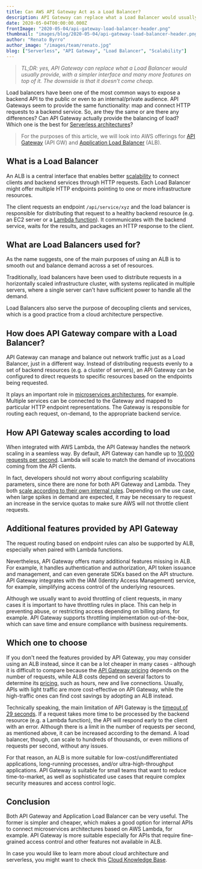 ```yaml
---
title: Can AWS API Gateway Act as a Load Balancer?
description: API Gateway can replace what a Load Balancer would usually provide, with a simpler interface and many more serverless features on top of it. The downside is that it doesn’t come cheap.
date: 2020-05-04T00:00:00.000Z
frontImage: "2020-05-04/api-gateway-load-balancer-header.png"
thumbnail: "images/blog/2020-05-04/api-gateway-load-balancer-header.png"
author: "Renato Byrro"
author_image: "/images/team/renato.jpg"
blog: ["Serverless", "API Gateway", "Load Balancer", "Scalability"]
---
```


> _TL;DR: yes, API Gateway can replace what a Load Balancer would usually provide, with a simpler interface and many more features on top of it. The downside is that it doesn’t come cheap._

Load balancers have been one of the most common ways to expose a backend API to the public or even to an internal/private audience. API Gateways seem to provide the same functionality: map and connect HTTP requests to a backend service. So, are they the same or are there any differences? Can API Gateway actually provide the balancing of load? Which one is the best for [Serverless architectures](https://dashbird.io/knowledge-base/basic-concepts/what-is-serverless/?utm_source=dashbird-blog&utm_medium=article&utm_campaign=well-architected&utm_content=api-gateway-vs-alb)?

> For the purposes of this article, we will look into AWS offerings for [API Gateway](https://aws.amazon.com/api-gateway/) (API GW) and [Application Load Balancer](https://docs.aws.amazon.com/elasticloadbalancing/latest/application/introduction.html) (ALB).


## What is a Load Balancer

An ALB is a central interface that enables better [scalability](https://dashbird.io/knowledge-base/basic-concepts/scalability/?utm_source=dashbird-blog&utm_medium=article&utm_campaign=well-architected&utm_content=api-gateway-vs-alb) to connect clients and backend services through HTTP requests. Each Load Balancer might offer multiple HTTP endpoints pointing to one or more infrastructure resources.

The client requests an endpoint `/api/service/xyz` and the load balancer is responsible for distributing that request to a healthy backend resource (e.g. an EC2 server or a [Lambda function](https://dashbird.io/knowledge-base/aws-lambda/introduction-to-aws-lambda/?utm_source=dashbird-blog&utm_medium=article&utm_campaign=well-architected&utm_content=api-gateway-vs-alb)). It communicates with the backend service, waits for the results, and packages an HTTP response to the client.


## What are Load Balancers used for?

As the name suggests, one of the main purposes of using an ALB is to smooth out and balance demand across a set of resources.

Traditionally, load balancers have been used to distribute requests in a horizontally scaled infrastructure cluster, with systems replicated in multiple servers, where a single server can't have sufficient power to handle all the demand.

Load Balancers also serve the purpose of decoupling clients and services, which is a good practice from a cloud architecture perspective.


## How does API Gateway compare with a Load Balancer?

API Gateway can manage and balance out network traffic just as a Load Balancer, just in a different way. Instead of distributing requests evenly to a set of backend resources (e.g. a cluster of servers), an API Gateway can be configured to direct requests to specific resources based on the endpoints being requested.

It plays an important role in [microservices architectures](https://dashbird.io/knowledge-base/well-architected/monolith-vs-microservices/?utm_source=dashbird-blog&utm_medium=article&utm_campaign=well-architected&utm_content=api-gateway-vs-alb), for example. Multiple services can be connected to the Gateway and mapped to particular HTTP endpoint representations. The Gateway is responsible for routing each request, on-demand, to the appropriate backend service.


## How API Gateway scales according to load

When integrated with AWS Lambda, the API Gateway handles the network scaling in a seamless way. By default, API Gateway can handle up to [10,000 requests per second](https://docs.aws.amazon.com/apigateway/latest/developerguide/limits.html#apigateway-account-level-limits-table). Lambda will scale to match the demand of invocations coming from the API clients.

In fact, developers should not worry about configuring scalability parameters, since there are none for both API Gateway and Lambda. They both [scale according to their own internal rules](https://dashbird.io/knowledge-base/aws-lambda/scalability-and-concurrency/?utm_source=dashbird-blog&utm_medium=article&utm_campaign=well-architected&utm_content=api-gateway-vs-alb). Depending on the use case, when large spikes in demand are expected, it may be necessary to request an increase in the service quotas to make sure AWS will not throttle client requests.


## Additional features provided by API Gateway

The request routing based on endpoint rules can also be supported by ALB, especially when paired with Lambda functions.

Nevertheless, API Gateway offers many additional features missing in ALB. For example, it handles authentication and authorization, API token issuance and management, and can even generate SDKs based on the API structure. API Gateway integrates with the IAM (Identity Access Management) service, for example, simplifying access control of the underlying resources.

Although we usually want to avoid throttling of client requests, in many cases it is important to have throttling rules in place. This can help in preventing abuse, or restricting access depending on billing plans, for example. API Gateway supports throttling implementation out-of-the-box, which can save time and ensure compliance with business requirements.


## Which one to choose

If you don't need the features provided by API Gateway, you may consider using an ALB instead, since it can be a lot cheaper in many cases - although it is difficult to compare because the [API Gateway pricing](https://aws.amazon.com/api-gateway/pricing/) depends on the number of requests, while ALB costs depend on several factors to determine its [pricing](https://aws.amazon.com/elasticloadbalancing/pricing/), such as hours, new and live connections. Usually, APIs with light traffic are more cost-effective on API Gateway, while the high-traffic ones can find cost savings by adopting an ALB instead.

Technically speaking, the main limitation of API Gateway is the [timeout of 29 seconds](https://docs.aws.amazon.com/apigateway/latest/developerguide/limits.html). If a request takes more time to be processed by the backend resource (e.g. a Lambda function), the API will respond early to the client with an error. Although there is a limit in the number of requests per second, as mentioned above, it can be increased according to the demand. A load balancer, though, can scale to hundreds of thousands, or even millions of requests per second, without any issues.

For that reason, an ALB is more suitable for low-cost/undifferentiated applications, long-running processes, and/or ultra-high-throughput applications. API Gateway is suitable for small teams that want to reduce time-to-market, as well as sophisticated use cases that require complex security measures and access control logic.


## Conclusion

Both API Gateway and Application Load Balancer can be very useful. The former is simpler and cheaper, which makes a good option for internal APIs to connect microservices architectures based on AWS Lambda, for example. API Gateway is more suitable especially for APIs that require fine-grained access control and other features not available in ALB.

In case you would like to learn more about cloud architecture and serverless, you might want to check this [Cloud Knowledge Base](https://dashbird.io/knowledge-base?utm_source=dashbird-blog&utm_medium=article&utm_campaign=well-architected&utm_content=api-gateway-vs-alb).
